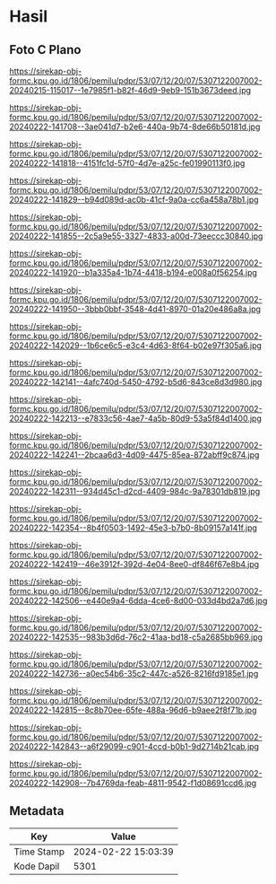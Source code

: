 # Hasil

## Foto C Plano

https://sirekap-obj-formc.kpu.go.id/1806/pemilu/pdpr/53/07/12/20/07/5307122007002-20240215-115017--1e7985f1-b82f-46d9-9eb9-151b3673deed.jpg

https://sirekap-obj-formc.kpu.go.id/1806/pemilu/pdpr/53/07/12/20/07/5307122007002-20240222-141708--3ae041d7-b2e6-440a-9b74-8de66b50181d.jpg

https://sirekap-obj-formc.kpu.go.id/1806/pemilu/pdpr/53/07/12/20/07/5307122007002-20240222-141818--4151fc1d-57f0-4d7e-a25c-fe01990113f0.jpg

https://sirekap-obj-formc.kpu.go.id/1806/pemilu/pdpr/53/07/12/20/07/5307122007002-20240222-141829--b94d089d-ac0b-41cf-9a0a-cc6a458a78b1.jpg

https://sirekap-obj-formc.kpu.go.id/1806/pemilu/pdpr/53/07/12/20/07/5307122007002-20240222-141855--2c5a9e55-3327-4833-a00d-73eeccc30840.jpg

https://sirekap-obj-formc.kpu.go.id/1806/pemilu/pdpr/53/07/12/20/07/5307122007002-20240222-141920--b1a335a4-1b74-4418-b194-e008a0f56254.jpg

https://sirekap-obj-formc.kpu.go.id/1806/pemilu/pdpr/53/07/12/20/07/5307122007002-20240222-141950--3bbb0bbf-3548-4d41-8970-01a20e486a8a.jpg

https://sirekap-obj-formc.kpu.go.id/1806/pemilu/pdpr/53/07/12/20/07/5307122007002-20240222-142029--1b6ce6c5-e3c4-4d63-8f64-b02e97f305a6.jpg

https://sirekap-obj-formc.kpu.go.id/1806/pemilu/pdpr/53/07/12/20/07/5307122007002-20240222-142141--4afc740d-5450-4792-b5d6-843ce8d3d980.jpg

https://sirekap-obj-formc.kpu.go.id/1806/pemilu/pdpr/53/07/12/20/07/5307122007002-20240222-142213--e7833c56-4ae7-4a5b-80d9-53a5f84d1400.jpg

https://sirekap-obj-formc.kpu.go.id/1806/pemilu/pdpr/53/07/12/20/07/5307122007002-20240222-142241--2bcaa6d3-4d09-4475-85ea-872abff9c874.jpg

https://sirekap-obj-formc.kpu.go.id/1806/pemilu/pdpr/53/07/12/20/07/5307122007002-20240222-142311--934d45c1-d2cd-4409-984c-9a78301db819.jpg

https://sirekap-obj-formc.kpu.go.id/1806/pemilu/pdpr/53/07/12/20/07/5307122007002-20240222-142354--8b4f0503-1492-45e3-b7b0-8b09157a141f.jpg

https://sirekap-obj-formc.kpu.go.id/1806/pemilu/pdpr/53/07/12/20/07/5307122007002-20240222-142419--46e3912f-392d-4e04-8ee0-df846f67e8b4.jpg

https://sirekap-obj-formc.kpu.go.id/1806/pemilu/pdpr/53/07/12/20/07/5307122007002-20240222-142506--e440e9a4-6dda-4ce6-8d00-033d4bd2a7d6.jpg

https://sirekap-obj-formc.kpu.go.id/1806/pemilu/pdpr/53/07/12/20/07/5307122007002-20240222-142535--983b3d6d-76c2-41aa-bd18-c5a2685bb969.jpg

https://sirekap-obj-formc.kpu.go.id/1806/pemilu/pdpr/53/07/12/20/07/5307122007002-20240222-142736--a0ec54b6-35c2-447c-a526-8216fd9185e1.jpg

https://sirekap-obj-formc.kpu.go.id/1806/pemilu/pdpr/53/07/12/20/07/5307122007002-20240222-142815--8c8b70ee-65fe-488a-96d6-b9aee2f8f71b.jpg

https://sirekap-obj-formc.kpu.go.id/1806/pemilu/pdpr/53/07/12/20/07/5307122007002-20240222-142843--a6f29099-c901-4ccd-b0b1-9d2714b21cab.jpg

https://sirekap-obj-formc.kpu.go.id/1806/pemilu/pdpr/53/07/12/20/07/5307122007002-20240222-142908--7b4769da-feab-4811-9542-f1d08691ccd6.jpg


## Metadata

| Key        | Value               |
| ---------- | ------------------- |
| Time Stamp | 2024-02-22 15:03:39 |
| Kode Dapil | 5301                |




